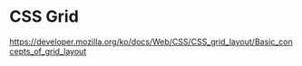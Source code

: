 # CSS Grid

<https://developer.mozilla.org/ko/docs/Web/CSS/CSS_grid_layout/Basic_concepts_of_grid_layout>
